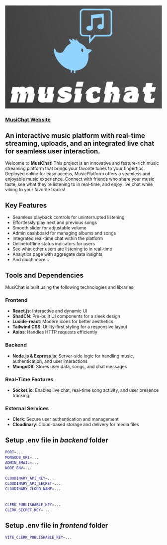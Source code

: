 <p align="center">
    <img src="./frontend/public/MusiChat_Logo.png" alt="MusiChat logo">
</p>

### [MusiChat Website](https://musichat-musicplatform.onrender.com)

## An interactive music platform with real-time streaming, uploads, and an integrated live chat for seamless user interaction.

Welcome to **MusiChat**! This project is an innovative and feature-rich music streaming platform that brings your favorite tunes to your fingertips. Deployed online for easy access, MusicPlatform offers a seamless and enjoyable music experience. Connect with friends who share your music taste, see what they’re listening to in real-time, and enjoy live chat while vibing to your favorite tracks!

## Key Features

- Seamless playback controls for uninterrupted listening
- Effortlessly play next and previous songs
- Smooth slider for adjustable volume
- Admin dashboard for managing albums and songs
- Integrated real-time chat within the platform
- Online/offline status indicators for users
- See what other users are listening to in real-time
- Analytics page with aggregate data insights
- And much more...


## Tools and Dependencies

MusiChat is built using the following technologies and libraries:

### Frontend
- **React.js**: Interactive and dynamic UI
- **ShadCN**: Pre-built UI components for a sleek design
- **Lucide-react**: Modern icons for better aesthetics
- **Tailwind CSS**: Utility-first styling for a responsive layout
- **Axios**: Handles HTTP requests efficiently

### Backend
- **Node.js & Express.js**: Server-side logic for handling music, authentication, and user interactions
- **MongoDB**: Stores user data, songs, and chat messages

### Real-Time Features
- **Socket.io**: Enables live chat, real-time song activity, and user presence tracking

### External Services
- **Clerk**: Secure user authentication and management
- **Cloudinary**: Cloud-based storage and delivery for media files

## Setup .env file in _backend_ folder

```bash
PORT=...
MONGODB_URI=...
ADMIN_EMAIL=...
NODE_ENV=...

CLOUDINARY_API_KEY=...
CLOUDINARY_API_SECRET=...
CLOUDINARY_CLOUD_NAME=...


CLERK_PUBLISHABLE_KEY=...
CLERK_SECRET_KEY=...
```

## Setup .env file in _frontend_ folder

```bash
VITE_CLERK_PUBLISHABLE_KEY=...
```
